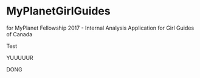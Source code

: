 # MyPlanetGirlGuides
 for MyPlanet Fellowship 2017 - Internal Analysis Application for Girl Guides of Canada

Test

YUUUUUR

DONG
